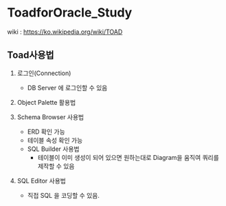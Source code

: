 # ToadforOracle_Study
wiki : https://ko.wikipedia.org/wiki/TOAD

<h2>Toad사용법</h2>

1. 로그인(Connection)
   - DB Server 에 로그인할 수 있음

2. Object Palette 활용법

3. Schema Browser 사용법
   - ERD 확인 가능
   - 테이블 속성 확인 가능
   - SQL Builder 사용법
     - 테이블이 이미 생성이 되어 있으면 원하는대로 Diagram을 움직여 쿼리를 제작할 수 있음

4. SQL Editor 사용법
   - 직접 SQL 을 코딩할 수 있음.
